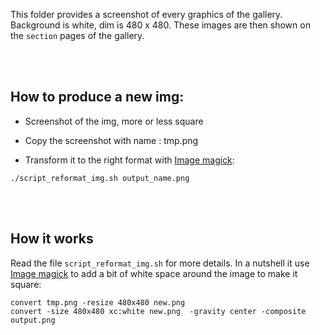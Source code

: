 This folder provides a screenshot of every graphics of the gallery. Background is white, dim is 480 x 480. These images are then shown on the `section` pages of the gallery.

<br><br>

## How to produce a new img:  

- Screenshot of the img, more or less square

- Copy the screenshot with name : tmp.png

- Transform it to the right format with [Image magick](https://www.imagemagick.org/script/index.php):

```
./script_reformat_img.sh output_name.png
```

<br><br>

## How it works
Read the file `script_reformat_img.sh` for more details. In a nutshell it use [Image magick](https://www.imagemagick.org/script/index.php) to add a bit of white space around the image to make it square:

```
convert tmp.png -resize 480x480 new.png
convert -size 480x480 xc:white new.png  -gravity center -composite output.png
```


